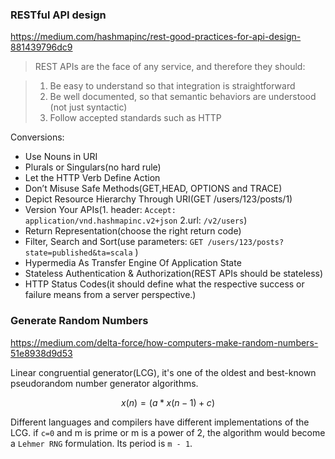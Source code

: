 
### RESTful API design

https://medium.com/hashmapinc/rest-good-practices-for-api-design-881439796dc9

> REST APIs are the face of any service, and therefore they should:

>1. Be easy to understand so that integration is straightforward
>2. Be well documented, so that semantic behaviors are understood (not just syntactic)
>3. Follow accepted standards such as HTTP

Conversions:
 * Use Nouns in URI
 * Plurals or Singulars(no hard rule)
 * Let the HTTP Verb Define Action
 * Don’t Misuse Safe Methods(GET,HEAD, OPTIONS and TRACE)
 * Depict Resource Hierarchy Through URI(GET /users/123/posts/1)
 * Version Your APIs(1. header: `Accept: application/vnd.hashmapinc.v2+json` 2.url: `/v2/users`)
 * Return Representation(choose the right return code)
 * Filter, Search and Sort(use parameters: `GET /users/123/posts?state=published&ta=scala` )
 *  Hypermedia As Transfer Engine Of Application State
 * Stateless Authentication & Authorization(REST APIs should be stateless)
 * HTTP Status Codes(it should define what the respective success or failure means from a server perspective.)

### Generate Random Numbers
https://medium.com/delta-force/how-computers-make-random-numbers-51e8938d9d53

Linear congruential generator(LCG), it's one of the oldest and best-known pseudorandom number generator algorithms.
```math
x(n) = (a * x(n-1) + c) % m
```
Different languages and compilers have different implementations of the LCG.
if `c=0` and m is prime or m is a power of 2, the algorithm would become a `Lehmer RNG` formulation. Its period is `m - 1`.




